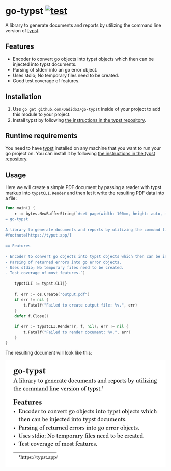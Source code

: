 # go-typst [![test](https://github.com/Dadido3/go-typst/actions/workflows/test.yml/badge.svg)](https://github.com/Dadido3/go-typst/actions/workflows/test.yml)

A library to generate documents and reports by utilizing the command line version of [typst].

## Features

- Encoder to convert go objects into typst objects which then can be injected into typst documents.
- Parsing of stderr into an go error object.
- Uses stdio; No temporary files need to be created.
- Good test coverage of features.

## Installation

1. Use `go get github.com/Dadido3/go-typst` inside of your project to add this module to your project.
2. Install typst by following [the instructions in the typst repository].

## Runtime requirements

You need to have [typst] installed on any machine that you want to run your go project on.
You can install it by following [the instructions in the typst repository].

## Usage

Here we will create a simple PDF document by passing a reader with typst markup into `typstCLI.Render` and then let it write the resulting PDF data into a file:

```go
func main() {
    r := bytes.NewBufferString(`#set page(width: 100mm, height: auto, margin: 5mm)
= go-typst

A library to generate documents and reports by utilizing the command line version of typst.
#footnote[https://typst.app/]

== Features

- Encoder to convert go objects into typst objects which then can be injected into typst documents.
- Parsing of returned errors into go error objects.
- Uses stdio; No temporary files need to be created.
- Test coverage of most features.`)

    typstCLI := typst.CLI{}

    f, err := os.Create("output.pdf")
    if err != nil {
        t.Fatalf("Failed to create output file: %v.", err)
    }
    defer f.Close()

    if err := typstCLI.Render(r, f, nil); err != nil {
        t.Fatalf("Failed to render document: %v.", err)
    }
}
```

The resulting document will look like this:

![readme-1.svg](documentation/images/readme-1.svg)

[the instructions in the typst repository]: https://github.com/typst/typst?tab=readme-ov-file#installation
[typst]: https://typst.app/
